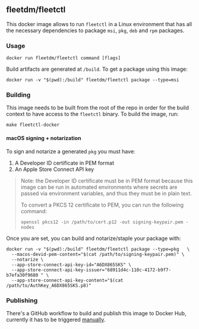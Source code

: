 ## fleetdm/fleetctl

This docker image allows to run `fleetctl` in a Linux environment that has all
the necessary dependencies to package `msi`, `pkg`, `deb` and `rpm` packages.

### Usage

```
docker run fleetdm/fleetctl command [flags]
```

Build artifacts are generated at `/build`. To get a package using this image:

```
docker run -v "$(pwd):/build" fleetdm/fleetctl package --type=msi
```

### Building

This image needs to be built from the root of the repo in order for the build
context to have access to the `fleetctl` binary. To build the image, run:

```
make fleetctl-docker
```

#### macOS signing + notarization

To sign and notarize a generated `pkg` you must have:

1. A Developer ID certificate in PEM format
2. An Apple Store Connect API key

> Note: the Developer ID certificate must be in PEM format because this image
> can be run in automated environments where secrets are passed via environment
> variables, and thus they must be in plain text.
>
> To convert a PKCS 12 certificate to PEM, you can run the following command:
>
> ```
> openssl pkcs12 -in /path/to/cert.p12 -out signing-keypair.pem -nodes
> ```

Once you are set, you can build and notarize/staple your package with:

```
docker run -v "$(pwd):/build" fleetdm/fleetctl package --type=pkg   \
  --macos-devid-pem-content="$(cat /path/to/signing-keypair.pem)" \
  --notarize \
  --app-store-connect-api-key-id="A6DX865SKS" \
  --app-store-connect-api-key-issuer="68911d4c-110c-4172-b9f7-b7efa30f9680 " \
  --app-store-connect-api-key-content="$(cat /path/to/AuthKey_A6DX865SKS.p8)"
```

### Publishing

There's a GitHub workflow to build and publish this image to Docker Hub, currently it has to be triggered [manually](https://docs.github.com/en/actions/managing-workflow-runs/manually-running-a-workflow).

